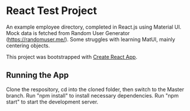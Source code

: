 # React Test Project

An example employee directory, completed in React.js using Material UI. Mock data is fetched from
Random User Generator (https://randomuser.me/). Some struggles with learning MatUI, mainly centering
objects.

This project was bootstrapped with [Create React App](https://github.com/facebook/create-react-app).

## Running the App

Clone the respository, cd into the cloned folder, then switch to the Master branch. Run "npm install" to install necessary dependencies.
Run "npm start" to start the development server.
